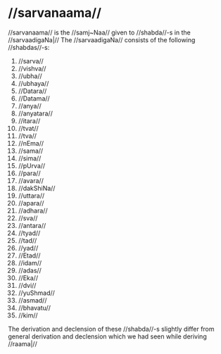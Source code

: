 # //sarvanaama//

//sarvanaama// is the //samj~Naa// given to //shabda//-s in the //sarvaadigaNa|// The //sarvaadigaNa// consists of the following //shabdas//-s:

1. //sarva//
2. //vishva//
3. //ubha//
4. //ubhaya//
5. //Datara//
6. //Datama//
7. //anya//
8. //anyatara//
9. //itara//
10. //tvat//
11. //tva//
12. //nEma//
13. //sama//
14. //sima//
15. //pUrva//
16. //para//
17. //avara//
18. //dakShiNa//
19. //uttara//
20. //apara//
21. //adhara//
22. //sva//
23. //antara//
24. //tyad//
25. //tad//
26. //yad//
27. //Etad//
28. //idam//
29. //adas//
30. //Eka//
31. //dvi//
32. //yuShmad//
33. //asmad//
34. //bhavatu//
35. //kim//

The derivation and declension of these //shabda//-s slightly differ from general derivation and declension which we had seen while deriving //raama|//
<!--stackedit_data:
eyJoaXN0b3J5IjpbLTE1NTc2NjY5NSwtNDU0ODA1OTg1LDEzMj
ExMjgyNyw1MjU5MzM0ODUsMTI4MjEzODk2MSwxMzc3OTU1ODU3
LC0xNDg1NTA2NjkxLDg5NDIyMzQxNSw5MDM4MzY5MDQsLTE2Nz
k3MjQ4NDBdfQ==
-->
